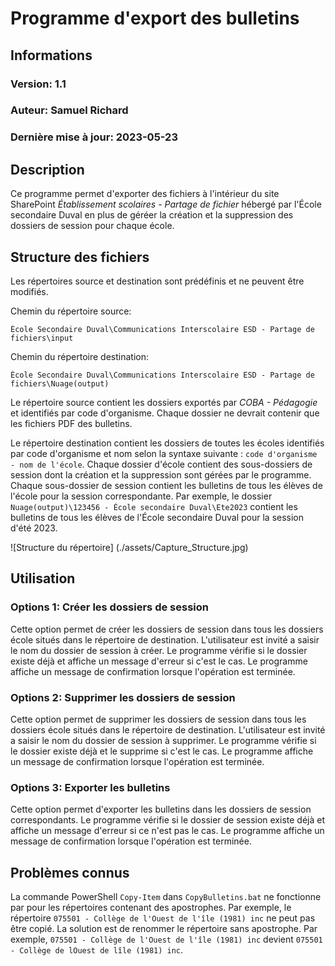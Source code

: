 # Programme d'export des bulletins

## Informations

### Version: 1.1

### Auteur: Samuel Richard

### Dernière mise à jour: 2023-05-23

## Description

Ce programme permet d'exporter des fichiers à l'intérieur du site SharePoint _Établissement scolaires - Partage de fichier_ hébergé par l'École secondaire Duval en plus de géréer la création et la suppression des dossiers de session pour chaque école.

## Structure des fichiers

Les répertoires source et destination sont prédéfinis et ne peuvent être modifiés.

Chemin du répertoire source:  

```
École Secondaire Duval\Communications Interscolaire ESD - Partage de fichiers\input
```

Chemin du répertoire destination:  

```
École Secondaire Duval\Communications Interscolaire ESD - Partage de fichiers\Nuage(output)
```

Le répertoire source contient les dossiers exportés par _COBA - Pédagogie_ et identifiés par code d'organisme. Chaque dossier ne devrait contenir que les fichiers PDF des bulletins.

Le répertoire destination contient les dossiers de toutes les écoles identifiés par code d'organisme et nom selon la syntaxe suivante : `code d'organisme - nom de l'école`. Chaque dossier d'école contient des sous-dossiers de session dont la création et la suppression sont gérées par le programme. Chaque sous-dossier de session contient les bulletins de tous les élèves de l'école pour la session correspondante. Par exemple, le dossier `Nuage(output)\123456 - École secondaire Duval\Ete2023` contient les bulletins de tous les élèves de l'École secondaire Duval pour la session d'été 2023.

![Structure du répertoire] (./assets/Capture_Structure.jpg)

## Utilisation

### Options 1: Créer les dossiers de session

Cette option permet de créer les dossiers de session dans tous les dossiers école situés dans le répertoire de destination. L'utilisateur est invité a saisir le nom du dossier de session à créer. Le programme vérifie si le dossier existe déjà et affiche un message d'erreur si c'est le cas. Le programme affiche un message de confirmation lorsque l'opération est terminée.

### Options 2: Supprimer les dossiers de session

Cette option permet de supprimer les dossiers de session dans tous les dossiers école situés dans le répertoire de destination. L'utilisateur est invité a saisir le nom du dossier de session à supprimer. Le programme vérifie si le dossier existe déjà et le supprime si c'est le cas. Le programme affiche un message de confirmation lorsque l'opération est terminée.

### Options 3: Exporter les bulletins

Cette option permet d'exporter les bulletins dans les dossiers de session correspondants. Le programme vérifie si le dossier de session existe déjà et affiche un message d'erreur si ce n'est pas le cas. Le programme affiche un message de confirmation lorsque l'opération est terminée.

## Problèmes connus

La commande PowerShell `Copy-Item` dans `CopyBulletins.bat` ne fonctionne par pour les répertoires contenant des apostrophes. Par exemple, le répertoire `075501 - Collège de l'Ouest de l'île (1981) inc` ne peut pas être copié. La solution est de renommer le répertoire sans apostrophe. Par exemple, `075501 - Collège de l'Ouest de l'île (1981) inc` devient `075501 - Collège de lOuest de lîle (1981) inc`.
